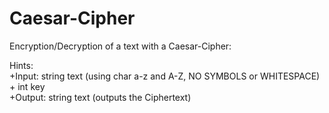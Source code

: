# Caesar-Cipher

Encryption/Decryption of a text with a Caesar-Cipher: </br>

Hints: </br>
+Input: string text (using char a-z and A-Z, NO SYMBOLS or WHITESPACE) + int key </br>
+Output: string text (outputs the Ciphertext) </br>
